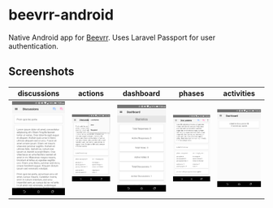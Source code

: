 # beevrr-android
Native Android app for [Beevrr](https://www.github.com/01mu/beevrr). Uses Laravel Passport for user authentication.
## Screenshots
| discussions | actions | dashboard | phases | activities |
| - | - | - | - | - |
| ![alt text](https://raw.githubusercontent.com/01mu/beevrr-android/master/screenshots/2.png "discussions") | ![alt text](https://raw.githubusercontent.com/01mu/beevrr-android/master/screenshots/4.png "actions") | ![alt text](https://raw.githubusercontent.com/01mu/beevrr-android/master/screenshots/6.png "dashboard") | ![alt text](https://raw.githubusercontent.com/01mu/beevrr-android/master/screenshots/8.png "phases") | ![alt text](https://raw.githubusercontent.com/01mu/beevrr-android/master/screenshots/7.png "activities")
